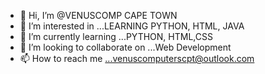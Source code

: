 - 👋 Hi, I’m @VENUSCOMP CAPE TOWN
- 👀 I’m interested in ...LEARNING PYTHON, HTML, JAVA
- 🌱 I’m currently learning ...PYTHON, HTML,CSS
- 💞️ I’m looking to collaborate on ...Web Development
- 📫 How to reach me ...venuscomputerscpt@outlook.com

<!---
VENUSCOMP/VENUSCOMP is a ✨ special ✨ repository because its `README.md` (this file) appears on your GitHub profile.
You can click the Preview link to take a look at your changes.
--->
